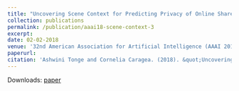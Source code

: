 ```yaml
---
title: "Uncovering Scene Context for Predicting Privacy of Online Shared Images"
collection: publications
permalink: /publication/aaai18-scene-context-3
excerpt: 
date: 02-02-2018
venue: '32nd American Association for Artificial Intelligence (AAAI 2018), New Orleans, USA.'
paperurl: 
citation: 'Ashwini Tonge and Cornelia Caragea. (2018). &quot;Uncovering Scene Context for Predicting Privacy of Online Shared Images.&quot; <i>In Proceedings of the 32nd American Association for Artificial Intelligence (AAAI 2018), Student Abstract and Poster Program, USA, 2018 </i>. 1(3).'
---
```

Downloads: [paper](https://www.aaai.org/ocs/index.php/AAAI/AAAI18/paper/view/16922)

